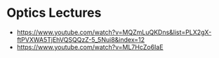 
# Optics Lectures
- https://www.youtube.com/watch?v=MQZmLuQKDns&list=PLX2gX-ftPVXWA5TjEhVQSQQzZ-5_5Nui8&index=12
- https://www.youtube.com/watch?v=ML7HcZo6IaE
